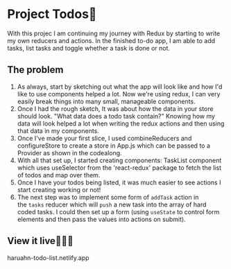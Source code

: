 # Project Todos📄
With this projec I am continuing my journey with Redux by starting to write my own reducers and actions. 
In the finished to-do app, I am able to add tasks, list tasks and toggle whether a task is done or not.

## The problem
1. As always, start by sketching out what the app will look like and how I'd like to use components helped a lot. Now we're using redux, I can very easily break things into many small, manageable components.
2. Once I had the rough sketch, It was about how the data in your store should look. "What data does a todo task contain?" Knowing how my data will look helped a lot when writing the redux actions and then using that data in my components.
3. Once I've made your first slice, I used combineReducers and configureStore to create a store in App.js which can be passed to a Provider as shown in the codealong.
4. With all that set up, I started creating components: TaskList component which uses useSelector from the 'react-redux' package to fetch the list of todos and map over them.
5. Once I have your todos being listed, it was much easier to see actions I start creating working or not! 
6. The next step was to implement some form of `addTask` action in the `tasks` reducer which will `push` a new task into the array of hard coded tasks. I could then set up a form (using `useState` to control form elements and then pass the values into actions on submit).

## View it live🙇🏻‍♀️
haruahn-todo-list.netlify.app
